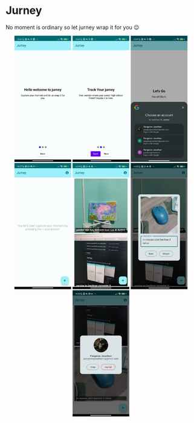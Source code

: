 # Jurney  

No moment is ordinary so let jurney wrap it for you 😉

<div style="text-align:center">
    <img src="./public/WhatsApp Image 2024-06-15 at 13.41.52_efbd44f0.jpg" width="150">
    <img src="./public/WhatsApp Image 2024-06-15 at 13.41.53_f1d8efd6.jpg" width="150">
    <img src="./public/WhatsApp Image 2024-06-15 at 13.41.53_34343388.jpg" width="150">
</div>

<div style="text-align:center">
    <img src="./public/WhatsApp Image 2024-06-15 at 14.22.37_a49dbaff.jpg" width="150">
    <img src="./public/WhatsApp Image 2024-06-15 at 14.22.38_bddb37d6.jpg" width="150">
    <img src="./public/WhatsApp Image 2024-06-15 at 14.22.38_fe92251d.jpg" width="150">
</div>

<div style="text-align:center">
    <img src="./public/WhatsApp Image 2024-06-15 at 14.22.49_e18d3826.jpg" width="150">
</div>
